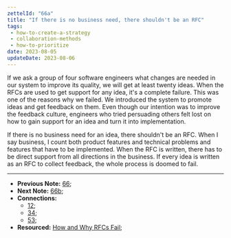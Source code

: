 ```yaml
---
zettelId: "66a"
title: "If there is no business need, there shouldn't be an RFC"
tags:
 - how-to-create-a-strategy
 - collaboration-methods
 - how-to-prioritize
date: 2023-08-05
updateDate: 2023-08-06
---
```


If we ask a group of four software engineers what changes are needed in our system to improve its quality, we will get at least twenty ideas. When the RFCs are used to get support for any idea, it's a complete failure. This was one of the reasons why we failed. We introduced the system to promote ideas and get feedback on them. Even though our intention was to improve the feedback culture, engineers who tried persuading others felt lost on how to gain support for an idea and turn it into implementation.

If there is no business need for an idea, there shouldn't be an RFC. When I say business, I count both product features and technical problems and features that have to be implemented. When the RFC is written, there has to be direct support from all directions in the business. If every idea is written as an RFC to collect feedback, the whole process is doomed to fail.

---

- **Previous Note:** [66](/notes/66/);
- **Next Note:** [66b](/notes/66b/);
- **Connections:**
  - [12](/notes/12/);
  - [34](/notes/34/);
  - [53](/notes/53/);
- **Resourced:** [How and Why RFCs Fail](/how-and-why-rfcs-fail/);
